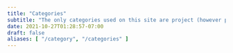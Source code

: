 ```yaml
---
title: "Categories"
subtitle: "The only categories used on this site are project (however photo categories will be added soon)"
date: 2021-10-27T01:28:57-07:00
draft: false
aliases: [ "/category", "/categories" ]
---
```

